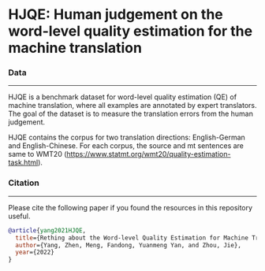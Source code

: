 # HJQE: Human judgement on the word-level quality estimation for the machine translation

### Data
----------
HJQE is a benchmark dataset for word-level quality estimation (QE) of machine translation, where all examples are annotated by expert translators. The goal of the dataset is to measure the translation errors from the human judgement. 

HJQE contains the corpus for two translation directions: English-German and English-Chinese. For each corpus, the source and mt sentences are same to WMT20 (https://www.statmt.org/wmt20/quality-estimation-task.html).

### Citation
------------
Please cite the following paper if you found the resources in this repository useful.
```bibtex
@article{yang2021HJQE,
  title={Rething about the Word-level Quality Estimation for Machine Translation from Human Judgement},
  author={Yang, Zhen, Meng, Fandong, Yuanmeng Yan, and Zhou, Jie},
  year={2022}
}
```
